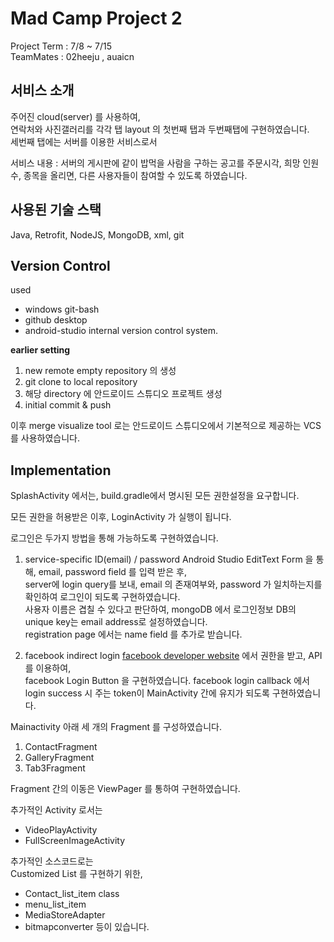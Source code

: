 # Mad Camp Project 2  

Project Term : 7/8 ~ 7/15   
TeamMates : 02heeju , auaicn
<!-- @mentions auaicn   -->

## 서비스 소개

주어진 cloud(server) 를 사용하여,  
연락처와 사진갤러리를 각각 탭 layout 의 첫번째 탭과 두번째탭에 구현하였습니다.  
세번째 탭에는 서버를 이용한 서비스로서  

서비스 내용 : 
서버의 게시판에 같이 밥먹을 사람을 구하는 공고를 주문시각, 희망 인원수, 종목을 올리면, 다른 사용자들이 참여할 수 있도록 하였습니다.

## 사용된 기술 스택

Java, Retrofit, NodeJS, MongoDB, xml, git  

## Version Control

used 
- windows git-bash
- github desktop 
- android-studio internal version control system.
  
__earlier setting__  
1. new remote empty repository 의 생성
2. git clone to local repository
3. 해당 directory 에 안드로이드 스튜디오 프로젝트 생성
4. initial commit & push

이후 merge visualize tool 로는 안드로이드 스튜디오에서 기본적으로 제공하는 VCS 를 사용하였습니다.

## Implementation 

SplashActivity 에서는, build.gradle에서 명시된 모든 권한설정을 요구합니다.
  
모든 권한을 허용받은 이후, 
LoginActivity 가 실행이 됩니다.  

로그인은 두가지 방법을 통해 가능하도록 구현하였습니다.  
1. service-specific ID(email) / password
Android Studio EditText Form 을 통해, email, password field 를 입력 받은 후,  
server에 login query를 보내, email 의 존재여부와, password 가 일치하는지를 확인하여 로그인이 되도록 구현하였습니다.  
사용자 이름은 겹칠 수 있다고 판단하여, mongoDB 에서 로그인정보 DB의 unique key는 email address로 설정하였습니다.  
registration page 에서는 name field 를 추가로 받습니다.  

2. facebook indirect login
[facebook developer website](developer.facebook.com) 에서 권한을 받고, API 를 이용하여,  
facebook Login Button 을 구현하였습니다. facebook login callback 에서 login success 시 주는 token이 MainActivity 간에 유지가 되도록 구현하였습니다.  

Mainactivity 아래 세 개의 Fragment 를 구성하였습니다.  
1. ContactFragment
2. GalleryFragment
3. Tab3Fragment

Fragment 간의 이동은 ViewPager 를 통하여 구현하였습니다.

추가적인 Activity 로서는 
- VideoPlayActivity
- FullScreenImageActivity

추가적인 소스코드로는  
Customized List 를 구현하기 위한, 
- Contact_list_item class
- menu_list_item
- MediaStoreAdapter
- bitmapconverter
등이 있습니다.  

